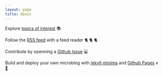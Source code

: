 ```yaml
---
layout: page
title: About
---
```

Explore [topics of interest](https://status.epidro.me/tags) :books:

Follow the [RSS feed](https://status.epidro.me/feed.xml) with a feed reader :cat2: :cat2: :cat2:

Contribute by openning a [Github Issue](https://github.com/epidrome/status/issues) :computer:

Build and deploy your own microblog with [jekyll-minima](https://github.com/jekyll/minima) and [Github Pages](https://pages.github.com) :fist: :muscle:
